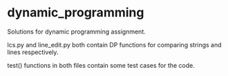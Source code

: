 # dynamic_programming
Solutions for dynamic programming assignment.

lcs.py and line_edit.py both contain DP functions for comparing strings and lines respectively.


test() functions in both files contain some test cases for the code.
